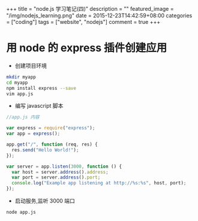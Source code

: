 +++
title = "node.js 学习笔记(四)"
description = ""
featured_image = "/img/nodejs_learning.png"
date = 2015-12-23T14:42:59+08:00
categories = ["coding"]
tags = ["website", "nodejs"]
comment = true
+++

# 用 node 的 express 插件创建应用

- 创建项目环境

```bash
mkdir myapp
cd myapp
npm install express --save
vim app.js
```

- 编写 javascript 脚本

```javascript
//app.js 内容

var express = require("express");
var app = express();

app.get("/", function (req, res) {
  res.send("Hello World!");
});

var server = app.listen(3000, function () {
  var host = server.address().address;
  var port = server.address().port;
  console.log("Example app listening at http://%s:%s", host, port);
});
```

- 启动服务,监听 3000 端口

```bash
node app.js
```
